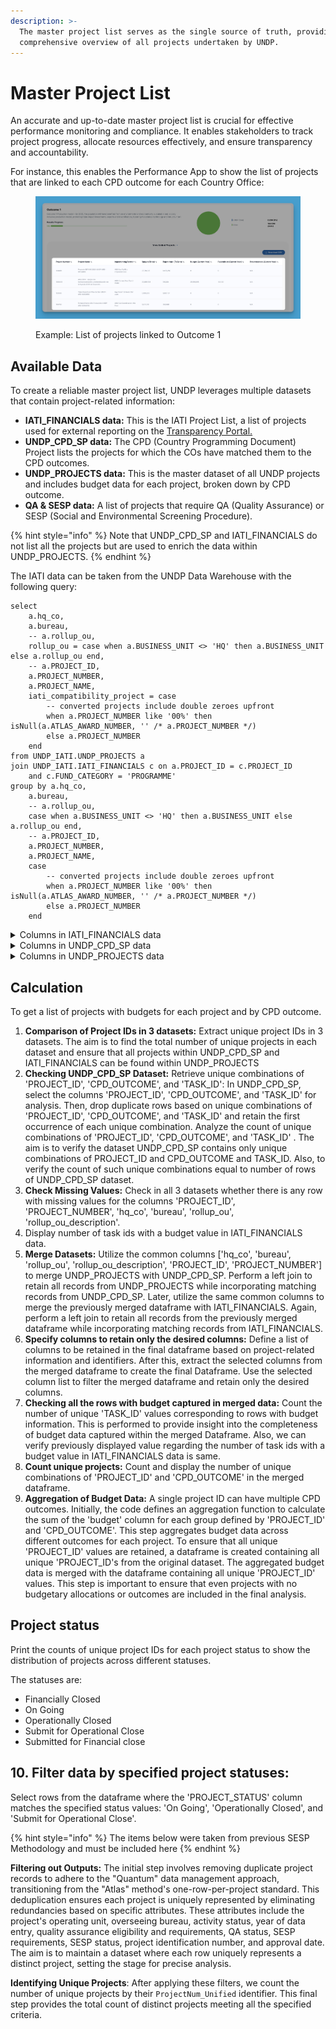 ```yaml
---
description: >-
  The master project list serves as the single source of truth, providing a
  comprehensive overview of all projects undertaken by UNDP.
---
```


# Master Project List

An accurate and up-to-date master project list is crucial for effective performance monitoring and compliance.  It enables stakeholders to track project progress, allocate resources effectively, and ensure transparency and accountability.

For instance, this enables the Performance App to show the list of projects that are linked to each CPD outcome for each Country Office:

<figure><img src="../.gitbook/assets/Project list linked to CPD.png" alt=""><figcaption><p>Example: List of projects linked to Outcome 1</p></figcaption></figure>

## Available Data&#x20;

To create a reliable master project list, UNDP leverages multiple datasets that contain project-related information:

* **IATI\_FINANCIALS data:** This is the IATI Project List,  a list of projects used for external reporting on the [Transparency Portal.](https://open.undp.org)
* **UNDP\_CPD\_SP data:** The CPD (Country Programming Document) Project lists the projects for which the COs have matched them to the CPD outcomes.&#x20;
* **UNDP\_PROJECTS data:** This is the master dataset of all UNDP projects and includes budget data for each project, broken down by CPD outcome.&#x20;
* **QA & SESP data:** A list of projects that require QA (Quality Assurance) or SESP (Social and Environmental Screening Procedure).&#x20;

{% hint style="info" %}
Note that UNDP\_CPD\_SP and IATI\_FINANCIALS do not list all the projects but are used to enrich the data within UNDP\_PROJECTS.&#x20;
{% endhint %}

&#x20; The IATI data can be taken from the UNDP Data Warehouse with the following query:

```plsql
select
    a.hq_co,
    a.bureau,
    -- a.rollup_ou,
    rollup_ou = case when a.BUSINESS_UNIT <> 'HQ' then a.BUSINESS_UNIT else a.rollup_ou end,
    -- a.PROJECT_ID,
    a.PROJECT_NUMBER,
    a.PROJECT_NAME,
    iati_compatibility_project = case
        -- converted projects include double zeroes upfront
        when a.PROJECT_NUMBER like '00%' then isNull(a.ATLAS_AWARD_NUMBER, '' /* a.PROJECT_NUMBER */)
        else a.PROJECT_NUMBER
    end
from UNDP_IATI.UNDP_PROJECTS a
join UNDP_IATI.IATI_FINANCIALS c on a.PROJECT_ID = c.PROJECT_ID
    and c.FUND_CATEGORY = 'PROGRAMME'
group by a.hq_co,
    a.bureau,
    -- a.rollup_ou,
    case when a.BUSINESS_UNIT <> 'HQ' then a.BUSINESS_UNIT else a.rollup_ou end,
    -- a.PROJECT_ID,
    a.PROJECT_NUMBER,
    a.PROJECT_NAME,
    case
        -- converted projects include double zeroes upfront
        when a.PROJECT_NUMBER like '00%' then isNull(a.ATLAS_AWARD_NUMBER, '' /* a.PROJECT_NUMBER */)
        else a.PROJECT_NUMBER
    end
```

&#x20;

<details>

<summary>Columns in IATI_FINANCIALS data</summary>

* **hq\_co:** Location type (Headquarters (HQ), Country Office (CO), or Regional Center (RC)).
* **bureau:** Name of the specialized unit or division responsible.
* **rollup\_ou:** Code for the organizational unit.
* **rollup\_ou\_description:** Name of the organizational unit.
* **PROJECT\_ID:** Identifier for the project.
* **PROJECT\_NUMBER:** Number assigned to the project.
* **TASK\_ID:** Identifier for the task.
* **TASK\_NUMBER:** Number assigned to the task.
* **FUND\_CODE:** Code representing the funding source.
* **FUND\_CATEGORY:** Category that the funding falls into.
* **DONOR:** Code representing the donor.
* **DONOR\_DESCR:** Full name of the donor.
* **DONOR\_DESCSHORT:** Abbreviated description of the donor.
* **donor\_type\_lvl1:** Classification of donor (Non-Government, Program city, Non-program city, or Other).
* **donor\_type\_lvl1\_descr:** Detailed description of the donor classification.
* **donor\_type\_lvl2:** Secondary level name of donor.
* **donor\_type\_lvl2\_descr:** Description for the second level of donor classification.
* **donor\_type\_lvl3:** Tertiary level name of donor.
* **donor\_type\_lvl3\_descr:** Description for the third level of donor classification.
* **fiscal\_year:** Fiscal year range (2023 to 2031).
* **Budget:** Project budget amount in USD.
* **Expenditure:** Total amount of money expended (includes negative numbers).
* **Load\_Timestamp:** Date and time of data entry.

</details>

<details>

<summary>Columns in UNDP_CPD_SP data</summary>

* **hq\_co:** Type of location (Headquarters (HQ), Country Office (CO), or Regional Center (RC)).
* **bureau:** Name of the specialized unit or division responsible.
* **rollup\_ou:** Code of the organizational unit.
* **rollup\_ou\_description:** Name of the organizational unit.
* **BUSINESS\_UNIT:** Identifier for the business unit.
* **PROJECT\_ID:** Identifier for the project.
* **PROJECT\_NUMBER:** Number assigned to the project.
* **TASK\_ID:** Identifier for the task.
* **TASK\_NUMBER:** Number assigned to the task.
* **TASK\_NAME:** Name of the task.
* **CPD\_OUTPUT:** Code for CPD output.
* **CPD\_OUTPUT\_DESCRIPTION:** Description of CPD output.
* **CPD\_OUTCOME:** Code for CPD outcome.
* **CPD\_OUTCOME\_DESCRIPTION:** Description of CPD outcome.
* **sp\_outcome:** SP outcome code.
* **sp\_outcome\_id:** Identifier for SP outcome.
* **sp\_outcome\_description:** Description of SP outcome.
* **sp\_output:** SP output code.
* **sp\_output\_description:** Description of SP output.
* **SP\_PRIMARY\_RESULT\_LINKAGE:** Linkage to the primary result for SP projects.
* **SIGNATURE\_SOLUTION:** Code for signature solution.
* **SIGNATURE\_SOLUTION\_DESCRIPTION:** Description of signature solution.
* **BUDGET\_IDENTIFIER:** Code for budget identifier.
* **BUDGET\_IDENTIFIER\_DESCRIPTION:** Description of budget identifier.
* **CPD\_CYCLE\_NAME:** Name of the CPD cycle.
* **CPD\_CYCLE:** Code for CPD cycle.
* **BEGIN\_YEAR:** Start year of the cycle.
* **END\_YEAR:** End year of the cycle.

</details>

<details>

<summary>Columns in UNDP_PROJECTS data </summary>



* **hq\_co:** Type of location (Headquarters (HQ), Country Office (CO), or Regional Center (RC)).
* **bureau:** Name of the specialized unit or division responsible.
* **rollup\_ou:** Code of the organizational unit.
* **rollup\_ou\_description:** Name of the organizational unit.
* **PROJECT\_ID:** Identifier for the project.
* **PROJECT\_NUMBER:** Number assigned to the project.
* **PROJECT\_NAME:** Name of the project.
* **PROJECT\_DESCRIPTION:** Description of the project.
* **ATLAS\_AWARD\_NUMBER:** Atlas award number.
* **ATLAS\_AWARD\_DESCIPTION:** Description of the Atlas award.
* **BUSINESS\_UNIT:** Identifier for the business unit.
* **ORGANIZATION:** Organization involved in the project.
* **DEPARTMENT:** Department associated with the project.
* **START\_DATE:** Start date of the project.
* **COMPLETION\_DATE:** Completion date of the project.
* **CLOSED\_DATE:** Date when the project was closed.
* **PROJECT\_TYPE:** Type of project.
* **PROJECT\_TYPE\_DESCRIPTION:** Description of the project type.
* **PROJECT\_STATUS:** Status of the project.
* **PROJECT\_MANAGER:** Project manager's name.
* **PROJECT\_MANAGER\_EMAIL:** Email address of the project manager.
* **IMPLEMENTING\_PARTNER:** Implementing partner code.
* **IMPLEMENTING\_PARTNER\_DESCRIPTION:** Description of the implementing partner.
* **IMPLEMENTATION\_MODALITY:** Implementation modality code.
* **IMPLEMENTATION\_MODALITY\_DESCRIPTION:** Description of the implementation modality.
* **PROJECT\_ORIG\_TEMPLATE:** Original template of the project.
* **PROGRAMME\_FUNDING\_FLAG:** Flag indicating program funding.
* **GEF\_GCF\_PROJECT\_FLAG:** Flag indicating GEF/GCF project.
* **Other\_References\_Value:** Other references value.

</details>

&#x20;&#x20;

## Calculation

To get a list of projects with budgets for each project and by CPD outcome.

1. **Comparison of Project IDs in 3 datasets:**  Extract unique project IDs in 3 datasets. The aim is to find the total number of unique projects in each dataset and ensure that all projects within UNDP\_CPD\_SP and IATI\_FINANCIALS can be found within UNDP\_PROJECTS
2. **Checking UNDP\_CPD\_SP Dataset:** Retrieve unique combinations of 'PROJECT\_ID', 'CPD\_OUTCOME', and 'TASK\_ID': In UNDP\_CPD\_SP, select the columns 'PROJECT\_ID', 'CPD\_OUTCOME', and 'TASK\_ID' for analysis. Then, drop duplicate rows based on unique combinations of 'PROJECT\_ID', 'CPD\_OUTCOME', and 'TASK\_ID' and retain the first occurrence of each unique combination. Analyze the count of unique combinations of 'PROJECT\_ID', 'CPD\_OUTCOME', and 'TASK\_ID' . The aim is to verify the dataset UNDP\_CPD\_SP contains only unique combinations of PROJECT\_ID and CPD\_OUTCOME and TASK\_ID. Also, to verify the count of such unique combinations equal to number of rows of UNDP\_CPD\_SP dataset.&#x20;
3. **Check Missing Values:** Check in all 3 datasets whether there is any row with missing values for the columns 'PROJECT\_ID', 'PROJECT\_NUMBER', 'hq\_co', 'bureau', 'rollup\_ou', 'rollup\_ou\_description'.
4. Display number of task ids with a budget value in IATI\_FINANCIALS data.&#x20;
5. **Merge Datasets:** Utilize the common columns \['hq\_co', 'bureau', 'rollup\_ou', 'rollup\_ou\_description', 'PROJECT\_ID', 'PROJECT\_NUMBER'] to merge UNDP\_PROJECTS with UNDP\_CPD\_SP. Perform a left join to retain all records from UNDP\_PROJECTS while incorporating matching records from UNDP\_CPD\_SP. Later, utilize the same common columns to merge the previously merged dataframe with IATI\_FINANCIALS. Again, perform a left join to retain all records from the previously merged dataframe while incorporating matching records from IATI\_FINANCIALS.
6. **Specify columns to retain only the desired columns:**  Define a list of columns to be retained in the final dataframe based on project-related information and identifiers. After this, extract the selected columns from the merged dataframe to create the final Dataframe. Use the selected column list to filter the merged dataframe and retain only the desired columns.&#x20;
7. **Checking all the rows with budget captured in merged data:** Count the number of unique 'TASK\_ID' values corresponding to rows with budget information. This is performed to provide insight into the completeness of budget data captured within the merged Dataframe. Also, we can verify previously displayed value regarding the number of task ids with a budget value in IATI\_FINANCIALS data is same.&#x20;
8. **Count unique projects:** Count and display the number of unique combinations of 'PROJECT\_ID' and 'CPD\_OUTCOME' in the merged dataframe.&#x20;
9. **Aggregation of Budget Data:** A single project ID can have multiple CPD outcomes. Initially, the code defines an aggregation function to calculate the sum of the 'budget' column for each group defined by 'PROJECT\_ID' and 'CPD\_OUTCOME'. This step aggregates budget data across different outcomes for each project.  To ensure that all unique 'PROJECT\_ID' values are retained, a dataframe is created containing all unique 'PROJECT\_ID's from the original dataset. The aggregated budget data is merged with the dataframe containing all unique 'PROJECT\_ID' values. This step is important to ensure that even projects with no budgetary allocations or outcomes are included in the final analysis.&#x20;

&#x20;

## Project status&#x20;

Print the counts of unique project IDs for each project status to show the distribution of projects across different statuses.&#x20;

The statuses are:&#x20;

* Financially Closed&#x20;
* On Going&#x20;
* Operationally Closed&#x20;
* Submit for Operational Close &#x20;
* Submitted for Financial close&#x20;

## 10. Filter data by specified project statuses:&#x20;

Select rows from the dataframe where the 'PROJECT\_STATUS' column matches the specified status values: 'On Going', 'Operationally Closed', and 'Submit for Operational Close'.&#x20;



{% hint style="info" %}
The items below were taken from previous SESP Methodology and must be included here
{% endhint %}



**Filtering out Outputs:** The initial step involves removing duplicate project records to adhere to the "Quantum" data management approach, transitioning from the "Atlas" method's one-row-per-project standard. This deduplication ensures each project is uniquely represented by eliminating redundancies based on specific attributes. These attributes include the project's operating unit, overseeing bureau, activity status, year of data entry, quality assurance eligibility and requirements, QA status, SESP requirements, SESP status, project identification number, and approval date. The aim is to maintain a dataset where each row uniquely represents a distinct project, setting the stage for precise analysis.

**Identifying Unique Projects**: After applying these filters, we count the number of unique projects by their `ProjectNum_Unified` identifier. This final step provides the total count of distinct projects meeting all the specified criteria.

&#x20;
